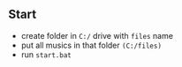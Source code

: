 ## Start
* create folder in `C:/` drive with `files` name
* put all musics in that folder `(C:/files)`
* run `start.bat`